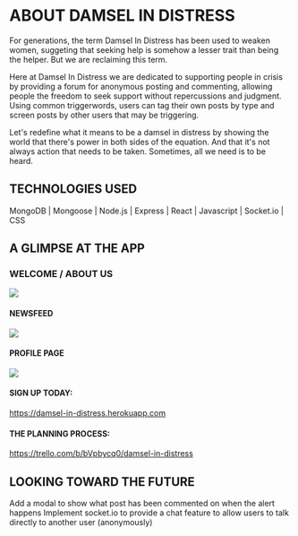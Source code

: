 # ABOUT DAMSEL IN DISTRESS
For generations, the term Damsel In Distress has been used to weaken women, suggeting that seeking help is somehow a lesser trait than being the helper. But we are reclaiming this term.

Here at Damsel In Distress we are dedicated to supporting people in crisis by providing a forum for anonymous posting and commenting, allowing people the freedom to seek support without repercussions and judgment. Using common triggerwords, users can tag their own posts by type and screen posts by other users that may be triggering. 

Let's redefine what it means to be a damsel in distress by showing the world that there's power in both sides of the equation. And that it's not always action that needs to be taken. Sometimes, all we need is to be heard. 

## TECHNOLOGIES USED
MongoDB | Mongoose | Node.js | Express | React | Javascript | Socket.io | CSS

## A GLIMPSE AT THE APP

### WELCOME / ABOUT US
![](https://github.com/eliana-michelle/damsel-in-distress/blob/master/public/About%20Page.png)


#### NEWSFEED
![](https://github.com/eliana-michelle/damsel-in-distress/blob/master/public/Newsfeed.png)


#### PROFILE PAGE
![](https://github.com/eliana-michelle/damsel-in-distress/blob/master/public/Profile%20Trigger%20Words.png)

#### SIGN UP TODAY: 
https://damsel-in-distress.herokuapp.com

#### THE PLANNING PROCESS: 
https://trello.com/b/bVpbycq0/damsel-in-distress

## LOOKING TOWARD THE FUTURE
Add a modal to show what post has been commented on when the alert happens
Implement socket.io to provide a chat feature to allow users to talk directly to another user (anonymously)
